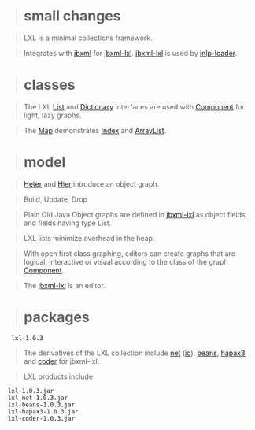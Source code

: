 > # small changes #

> LXL is a minimal collections framework.

> Integrates with [jbxml](http://jbxml.googlecode.com/) for [jbxml-lxl](http://jbxml.googlecode.com/).  [jbxml-lxl](http://jbxml.googlecode.com/) is used by [jnlp-loader](http://jnlp-loader.googlecode.com/).

> # classes #

> The LXL [List](http://code.google.com/p/lxl/source/browse/trunk/src/lxl/List.java) and [Dictionary](http://code.google.com/p/lxl/source/browse/trunk/src/lxl/Dictionary.java) interfaces are used with [Component](http://code.google.com/p/lxl/source/browse/trunk/src/lxl/Component.java) for light, lazy graphs.

> The [Map](http://code.google.com/p/lxl/source/browse/trunk/src/lxl/Map.java) demonstrates [Index](http://code.google.com/p/lxl/source/browse/trunk/src/lxl/Index.java) and [ArrayList](http://code.google.com/p/lxl/source/browse/trunk/src/lxl/ArrayList.java).

> # model #

> [Heter](http://code.google.com/p/lxl/source/browse/trunk/src/lxl/Heter.java) and [Hier](http://code.google.com/p/lxl/source/browse/trunk/src/lxl/Hier.java) introduce an object graph.

> Build, Update, Drop

> Plain Old Java Object graphs are defined in [jbxml-lxl](http://jbxml.googlecode.com/) as object fields, and fields having type List.

> LXL lists minimize overhead in the heap.

> With open first class graphing, editors can create graphs that are logical, interactive or visual according to the class of the graph [Component](http://code.google.com/p/lxl/source/browse/trunk/src/lxl/Component.java).

> The [jbxml-lxl](http://jbxml.googlecode.com/) is an editor.

> # packages #
```
  lxl-1.0.3
```
> The derivatives of the LXL collection include [net](http://code.google.com/p/lxl/source/browse/trunk/net/src/net/) ([io](http://code.google.com/p/lxl/source/browse/trunk/net/src/io/)), [beans](http://code.google.com/p/lxl/source/browse/trunk/beans/src/beans/), [hapax3](http://code.google.com/p/lxl/source/browse/trunk/hapax3/src/hapax/), and [coder](http://code.google.com/p/lxl/source/browse/trunk/coder/src/coder/) for jbxml-lxl.

> LXL products include
```
 lxl-1.0.3.jar
 lxl-net-1.0.3.jar
 lxl-beans-1.0.3.jar
 lxl-hapax3-1.0.3.jar
 lxl-coder-1.0.3.jar
```
